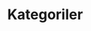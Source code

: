 ---
layout: categories
title: Kategoriler
permalink: /kategoriler/
image: "ahmetcadirci-wallpaper.jpg"
---